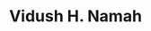 ---
title: Vidush H. Namah
description: With a blend of creativity and precision, I craft digital solutions that bridge the gap between imagination and reality. Away from my screens, photography is my escape — a way to freeze time, evoke emotions, and tell stories.

image: avatar.png

widgets:
   browse: true
   author: true

menu:
   main:
      weight: -100
      name: Home
      params:
         icon: house.svg
---